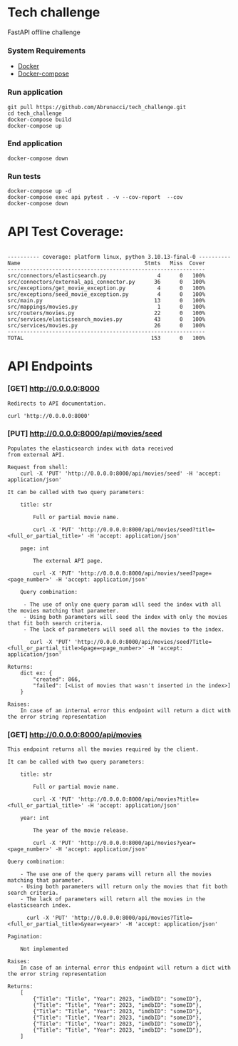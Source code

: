 # Tech challenge

FastAPI offline challenge

### System Requirements

* [Docker](https://docs.docker.com/engine/install/)
* [Docker-compose](https://docs.docker.com/compose/install/)

### Run application

```shell
git pull https://github.com/Abrunacci/tech_challenge.git
cd tech_challenge
docker-compose build
docker-compose up
```

### End application

```shell
docker-compose down
```

### Run tests

```shell
docker-compose up -d
docker-compose exec api pytest . -v --cov-report  --cov
docker-compose down
```

# API Test Coverage:

```shell

---------- coverage: platform linux, python 3.10.13-final-0 ----------
Name                                       Stmts   Miss  Cover
--------------------------------------------------------------
src/connectors/elasticsearch.py                4      0   100%
src/connectors/external_api_connector.py      36      0   100%
src/exceptions/get_movie_exception.py          4      0   100%
src/exceptions/seed_movie_exception.py         4      0   100%
src/main.py                                   13      0   100%
src/mappings/movies.py                         1      0   100%
src/routers/movies.py                         22      0   100%
src/services/elasticsearch_movies.py          43      0   100%
src/services/movies.py                        26      0   100%
--------------------------------------------------------------
TOTAL                                        153      0   100%

```

# API Endpoints

### [GET] http://0.0.0.0:8000

    Redirects to API documentation.

    curl 'http://0.0.0.0:8000'

### [PUT] http://0.0.0.0:8000/api/movies/seed

    Populates the elasticsearch index with data received 
    from external API.

    Request from shell:
        curl -X 'PUT' 'http://0.0.0.0:8000/api/movies/seed' -H 'accept: application/json'

    It can be called with two query parameters:

        title: str
    
            Full or partial movie name.

            curl -X 'PUT' 'http://0.0.0.0:8000/api/movies/seed?title=<full_or_partial_title>' -H 'accept: application/json'
    
        page: int
    
            The external API page.
    
            curl -X 'PUT' 'http://0.0.0.0:8000/api/movies/seed?page=<page_number>' -H 'accept: application/json'
        
        Query combination:
    
         - The use of only one query param will seed the index with all the movies matching that parameter.
         - Using both parameters will seed the index with only the movies that fit both search criteria.
         - The lack of parameters will seed all the movies to the index.

           curl -X 'PUT' 'http://0.0.0.0:8000/api/movies/seed?Title=<full_or_partial_title>&page=<page_number>' -H 'accept: application/json'

    Returns: 
        dict ex: {
            "created": 866,
            "failed": [<List of movies that wasn't inserted in the index>]
        }

    Raises:
        In case of an internal error this endpoint will return a dict with the error string representation

### [GET] http://0.0.0.0:8000/api/movies

    This endpoint returns all the movies required by the client.

    It can be called with two query parameters:

        title: str

            Full or partial movie name.

            curl -X 'PUT' 'http://0.0.0.0:8000/api/movies?title=<full_or_partial_title>' -H 'accept: application/json'

        year: int

            The year of the movie release.

            curl -X 'PUT' 'http://0.0.0.0:8000/api/movies?year=<page_number>' -H 'accept: application/json'

    Query combination:

        - The use one of the query params will return all the movies matching that parameter.
        - Using both parameters will return only the movies that fit both search criteria.
        - The lack of parameters will return all the movies in the elasticsearch index.

          curl -X 'PUT' 'http://0.0.0.0:8000/api/movies?Title=<full_or_partial_title>&year=<year>' -H 'accept: application/json'

    Pagination:

        Not implemented

    Raises:
        In case of an internal error this endpoint will return a dict with the error string representation
    
    Returns: 
        [
            {"Title": "Title", "Year": 2023, "imdbID": "someID"},
            {"Title": "Title", "Year": 2023, "imdbID": "someID"},
            {"Title": "Title", "Year": 2023, "imdbID": "someID"},
            {"Title": "Title", "Year": 2023, "imdbID": "someID"},
            {"Title": "Title", "Year": 2023, "imdbID": "someID"},
            {"Title": "Title", "Year": 2023, "imdbID": "someID"},
        ]
